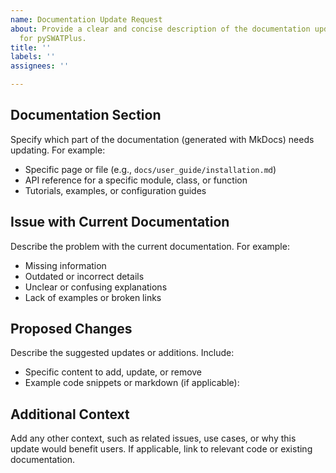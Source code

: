 ```yaml
---
name: Documentation Update Request
about: Provide a clear and concise description of the documentation update needed
  for pySWATPlus.
title: ''
labels: ''
assignees: ''

---
```


## Documentation Section
Specify which part of the documentation (generated with MkDocs) needs updating. For example:
- Specific page or file (e.g., `docs/user_guide/installation.md`)
- API reference for a specific module, class, or function
- Tutorials, examples, or configuration guides

## Issue with Current Documentation
Describe the problem with the current documentation. For example:
- Missing information
- Outdated or incorrect details
- Unclear or confusing explanations
- Lack of examples or broken links

## Proposed Changes
Describe the suggested updates or additions. Include:
- Specific content to add, update, or remove
- Example code snippets or markdown (if applicable):

## Additional Context
Add any other context, such as related issues, use cases, or why this update would benefit users. If applicable, link to relevant code or existing documentation.
